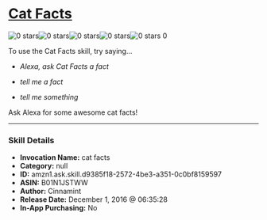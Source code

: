 # [Cat Facts](http://alexa.amazon.com/#skills/amzn1.ask.skill.d9385f18-2572-4be3-a351-0c0bf8159597)
![0 stars](../../images/ic_star_border_black_18dp_1x.png)![0 stars](../../images/ic_star_border_black_18dp_1x.png)![0 stars](../../images/ic_star_border_black_18dp_1x.png)![0 stars](../../images/ic_star_border_black_18dp_1x.png)![0 stars](../../images/ic_star_border_black_18dp_1x.png) 0

To use the Cat Facts skill, try saying...

* *Alexa, ask Cat Facts a fact*

* *tell me a fact*

* *tell me something*

Ask Alexa for some awesome cat facts!

***

### Skill Details

* **Invocation Name:** cat facts
* **Category:** null
* **ID:** amzn1.ask.skill.d9385f18-2572-4be3-a351-0c0bf8159597
* **ASIN:** B01N1JSTWW
* **Author:** Cinnamint
* **Release Date:** December 1, 2016 @ 06:35:28
* **In-App Purchasing:** No
